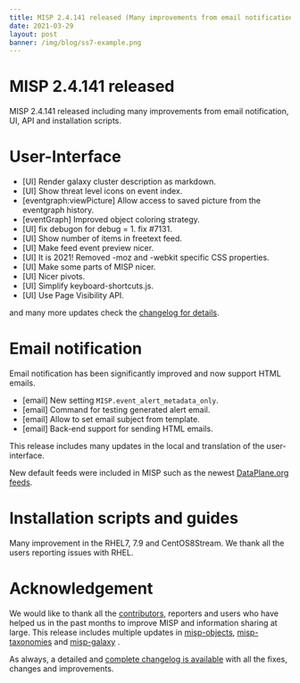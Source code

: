 ```yaml
---
title: MISP 2.4.141 released (Many improvements from email notification, UI, API and installation scripts)
date: 2021-03-29
layout: post
banner: /img/blog/ss7-example.png
---
```


# MISP 2.4.141 released

MISP 2.4.141 released including many improvements from email notification, UI, API and installation scripts.

# User-Interface

- [UI] Render galaxy cluster description as markdown.
- [UI] Show threat level icons on event index.
- [eventgraph:viewPicture] Allow access to saved picture from the eventgraph history.
- [eventGraph] Improved object coloring strategy.
- [UI] fix debugon for debug = 1. fix #7131.
- [UI] Show number of items in freetext feed.
- [UI] Make feed event preview nicer.
- [UI] It is 2021! Removed -moz and -webkit specific CSS properties.
- [UI] Make some parts of MISP nicer.
- [UI] Nicer pivots.
- [UI] Simplify keyboard-shortcuts.js.
- [UI] Use Page Visibility API.

and many more updates check the [changelog for details](https://www.misp-project.org/Changelog.txt).

# Email notification

Email notification has been significantly improved and now support HTML emails.

- [email] New setting `MISP.event_alert_metadata_only`.
- [email] Command for testing generated alert email.
- [email] Allow to set email subject from template.
- [email] Back-end support for sending HTML emails.

This release includes many updates in the local and translation of the user-interface.

New default feeds were included in MISP such as the newest [DataPlane.org feeds](dataplane.org).

# Installation scripts and guides

Many improvement in the RHEL7, 7.9 and CentOS8Stream. We thank all the users reporting issues with RHEL.

# Acknowledgement

We would like to thank all the [contributors](https://www.misp-project.org/contributors), reporters and users who have helped us in the past months to improve MISP and information sharing at large. This release includes multiple updates in [misp-objects](https://www.misp-project.org/objects.html), [misp-taxonomies](https://www.misp-project.org/taxonomies.html) and [misp-galaxy](https://www.misp-project.org/galaxy.html)
.

As always, a detailed and [complete changelog is available](https://www.misp-project.org/Changelog.txt) with all the fixes, changes and improvements.

